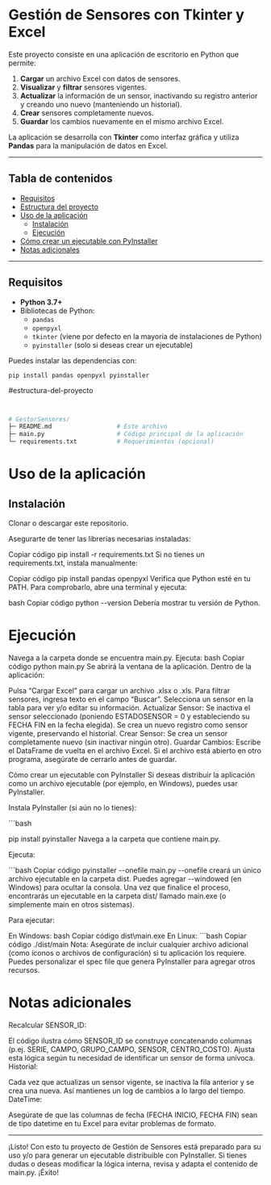 # Gestión de Sensores con Tkinter y Excel

Este proyecto consiste en una aplicación de escritorio en Python que permite:

1. **Cargar** un archivo Excel con datos de sensores.  
2. **Visualizar** y **filtrar** sensores vigentes.  
3. **Actualizar** la información de un sensor, inactivando su registro anterior y creando uno nuevo (manteniendo un historial).  
4. **Crear** sensores completamente nuevos.  
5. **Guardar** los cambios nuevamente en el mismo archivo Excel.

La aplicación se desarrolla con **Tkinter** como interfaz gráfica y utiliza **Pandas** para la manipulación de datos en Excel.

---

## Tabla de contenidos

- [Requisitos](#requisitos)
- [Estructura del proyecto](#estructura-del-proyecto)
- [Uso de la aplicación](#uso-de-la-aplicación)
  - [Instalación](#instalación)
  - [Ejecución](#ejecución)
- [Cómo crear un ejecutable con PyInstaller](#cómo-crear-un-ejecutable-con-pyinstaller)
- [Notas adicionales](#notas-adicionales)

---

## Requisitos

- **Python 3.7+**  
- Bibliotecas de Python:
  - `pandas`
  - `openpyxl`
  - `tkinter` (viene por defecto en la mayoría de instalaciones de Python)
  - `pyinstaller` (solo si deseas crear un ejecutable)

Puedes instalar las dependencias con:
```
pip install pandas openpyxl pyinstaller
```
#estructura-del-proyecto
```bash


# GestorSensores/
├─ README.md                  # Este archivo
├─ main.py                    # Código principal de la aplicación
└─ requirements.txt           # Requerimientos (opcional)

```
# Uso de la aplicación
## Instalación
Clonar o descargar este repositorio.

Asegurarte de tener las librerías necesarias instaladas:


Copiar código
pip install -r requirements.txt
Si no tienes un requirements.txt, instala manualmente:

Copiar código
pip install pandas openpyxl
Verifica que Python esté en tu PATH. Para comprobarlo, abre una terminal y ejecuta:

bash
Copiar código
python --version
Debería mostrar tu versión de Python.

# Ejecución
Navega a la carpeta donde se encuentra main.py.
Ejecuta:
bash
Copiar código
python main.py
Se abrirá la ventana de la aplicación.
Dentro de la aplicación:

Pulsa “Cargar Excel” para cargar un archivo .xlsx o .xls.
Para filtrar sensores, ingresa texto en el campo “Buscar”.
Selecciona un sensor en la tabla para ver y/o editar su información.
Actualizar Sensor:
Se inactiva el sensor seleccionado (poniendo ESTADOSENSOR = 0 y estableciendo su FECHA FIN en la fecha elegida).
Se crea un nuevo registro como sensor vigente, preservando el historial.
Crear Sensor:
Se crea un sensor completamente nuevo (sin inactivar ningún otro).
Guardar Cambios:
Escribe el DataFrame de vuelta en el archivo Excel.
Si el archivo está abierto en otro programa, asegúrate de cerrarlo antes de guardar.


Cómo crear un ejecutable con PyInstaller
Si deseas distribuir la aplicación como un archivo ejecutable (por ejemplo, en Windows), puedes usar PyInstaller.

Instala PyInstaller (si aún no lo tienes):

´´´bash

pip install pyinstaller
Navega a la carpeta que contiene main.py.

Ejecuta:

´´´bash
Copiar código
pyinstaller --onefile main.py
--onefile creará un único archivo ejecutable en la carpeta dist.
Puedes agregar --windowed (en Windows) para ocultar la consola.
Una vez que finalice el proceso, encontrarás un ejecutable en la carpeta dist/ llamado main.exe (o simplemente main en otros sistemas).

Para ejecutar:

En Windows:
bash
Copiar código
dist\main.exe
En Linux:
´´´bash
Copiar código
./dist/main
Nota: Asegúrate de incluir cualquier archivo adicional (como íconos o archivos de configuración) si tu aplicación los requiere. Puedes personalizar el spec file que genera PyInstaller para agregar otros recursos.

# Notas adicionales
Recalcular SENSOR_ID:

El código ilustra cómo SENSOR_ID se construye concatenando columnas (p.ej. SERIE, CAMPO, GRUPO_CAMPO, SENSOR, CENTRO_COSTO).
Ajusta esta lógica según tu necesidad de identificar un sensor de forma unívoca.
Historial:

Cada vez que actualizas un sensor vigente, se inactiva la fila anterior y se crea una nueva. Así mantienes un log de cambios a lo largo del tiempo.
DateTime:

Asegúrate de que las columnas de fecha (FECHA INICIO, FECHA FIN) sean de tipo datetime en tu Excel para evitar problemas de formato.

---
¡Listo! Con esto tu proyecto de Gestión de Sensores está preparado para su uso y/o para generar un ejecutable distribuible con PyInstaller. Si tienes dudas o deseas modificar la lógica interna, revisa y adapta el contenido de main.py. ¡Éxito!
